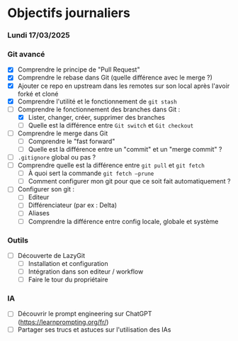 # Objectifs journaliers

### Lundi 17/03/2025

### Git avancé

- [x] Comprendre le principe de "Pull Request"
- [x] Comprendre le rebase dans Git (quelle différence avec le merge ?)
- [x] Ajouter ce repo en upstream dans les remotes sur son local après l'avoir forké et cloné
- [x] Comprendre l'utilité et le fonctionnement de `git stash`
- [ ] Comprendre le fonctionnement des branches dans Git :
    - [x] Lister, changer, créer, supprimer des branches
    - [ ] Quelle est la différence entre `Git switch` et `Git checkout`
- [ ] Comprendre le merge dans Git
    - [ ] Comprendre le "fast forward"
    - [ ] Quelle est la différence entre un "commit" et un "merge commit" ?
- [ ] `.gitignore` global ou pas ?
- [ ] Comprendre quelle est la différence entre `git pull` et `git fetch`
    - [ ] À quoi sert la commande `git fetch —prune`
    - [ ] Comment configurer mon git pour que ce soit fait automatiquement ?
- [ ] Configurer son git : 
  - [ ] Editeur 
  - [ ] Différenciateur (par ex : Delta) 
  - [ ] Aliases 
  - [ ] Comprendre la différence entre config locale, globale et système

### Outils

- [ ] Découverte de LazyGit
  - [ ] Installation et configuration
  - [ ] Intégration dans son editeur / workflow
  - [ ] Faire le tour du propriétaire

### IA

- [ ] Découvrir le prompt engineering sur ChatGPT (https://learnprompting.org/fr/)
- [ ] Partager ses trucs et astuces sur l'utilisation des IAs

